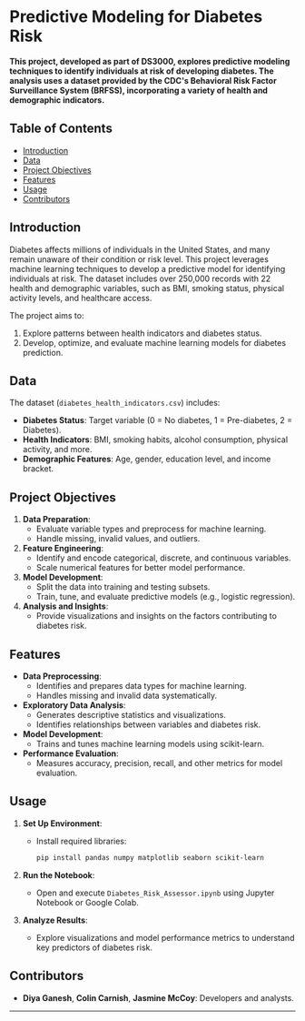 # Predictive Modeling for Diabetes Risk

**This project, developed as part of DS3000, explores predictive modeling techniques to identify individuals at risk of developing diabetes. The analysis uses a dataset provided by the CDC's Behavioral Risk Factor Surveillance System (BRFSS), incorporating a variety of health and demographic indicators.**

## Table of Contents

- [Introduction](#introduction)
- [Data](#data)
- [Project Objectives](#project-objectives)
- [Features](#features)
- [Usage](#usage)
- [Contributors](#contributors)

## Introduction

Diabetes affects millions of individuals in the United States, and many remain unaware of their condition or risk level. This project leverages machine learning techniques to develop a predictive model for identifying individuals at risk. The dataset includes over 250,000 records with 22 health and demographic variables, such as BMI, smoking status, physical activity levels, and healthcare access.

The project aims to:
1. Explore patterns between health indicators and diabetes status.
2. Develop, optimize, and evaluate machine learning models for diabetes prediction.

## Data

The dataset (`diabetes_health_indicators.csv`) includes:
- **Diabetes Status**: Target variable (0 = No diabetes, 1 = Pre-diabetes, 2 = Diabetes).
- **Health Indicators**: BMI, smoking habits, alcohol consumption, physical activity, and more.
- **Demographic Features**: Age, gender, education level, and income bracket.

## Project Objectives

1. **Data Preparation**:
   - Evaluate variable types and preprocess for machine learning.
   - Handle missing, invalid values, and outliers.
2. **Feature Engineering**:
   - Identify and encode categorical, discrete, and continuous variables.
   - Scale numerical features for better model performance.
3. **Model Development**:
   - Split the data into training and testing subsets.
   - Train, tune, and evaluate predictive models (e.g., logistic regression).
4. **Analysis and Insights**:
   - Provide visualizations and insights on the factors contributing to diabetes risk.

## Features

- **Data Preprocessing**: 
  - Identifies and prepares data types for machine learning.
  - Handles missing and invalid data systematically.
- **Exploratory Data Analysis**:
  - Generates descriptive statistics and visualizations.
  - Identifies relationships between variables and diabetes risk.
- **Model Development**:
  - Trains and tunes machine learning models using scikit-learn.
- **Performance Evaluation**:
  - Measures accuracy, precision, recall, and other metrics for model evaluation.

## Usage

1. **Set Up Environment**:
   - Install required libraries:
     ```bash
     pip install pandas numpy matplotlib seaborn scikit-learn
     ```

2. **Run the Notebook**:
   - Open and execute `Diabetes_Risk_Assessor.ipynb` using Jupyter Notebook or Google Colab.

3. **Analyze Results**:
   - Explore visualizations and model performance metrics to understand key predictors of diabetes risk.

## Contributors

- **Diya Ganesh**, **Colin Carnish**, **Jasmine McCoy**: Developers and analysts.

---
